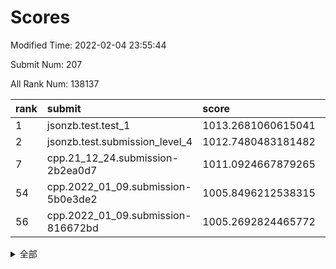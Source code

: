 # Scores

Modified Time: 2022-02-04 23:55:44

Submit Num: 207

All Rank Num: 138137

| rank |               submit               |       score        |       sigma        | pk_num |
| :--- | :--------------------------------- | :----------------- | :----------------- | :----- |
| 1    | jsonzb.test.test_1                 | 1013.2681060615041 | 0.781324611064737  | 2675   |
| 2    | jsonzb.test.submission_level_4     | 1012.7480483181482 | 0.7869387875158246 | 2673   |
| 7    | cpp.21_12_24.submission-2b2ea0d7   | 1011.0924667879265 | 0.7602947790338636 | 2671   |
| 54   | cpp.2022_01_09.submission-5b0e3de2 | 1005.8496212538315 | 0.7124689038659269 | 2669   |
| 56   | cpp.2022_01_09.submission-816672bd | 1005.2692824465772 | 0.7172120519006222 | 2670   |


<details>
<summary>全部</summary>

| rank |                 submit                 |       score        |       sigma        | pk_num |
| :--- | :------------------------------------- | :----------------- | :----------------- | :----- |
| 1    | jsonzb.test.test_1                     | 1013.2681060615041 | 0.781324611064737  | 2675   |
| 2    | jsonzb.test.submission_level_4         | 1012.7480483181482 | 0.7869387875158246 | 2673   |
| 3    | gobigger.level_3.submission_level_3_45 | 1011.573346428739  | 0.7775270261431583 | 2671   |
| 4    | gobigger.level_3.submission_level_3_21 | 1011.4466343863674 | 0.7753674125695814 | 2666   |
| 5    | gobigger.level_3.submission_level_3_16 | 1011.3912264617962 | 0.7913699817202527 | 2669   |
| 6    | gobigger.level_3.submission_level_3_3  | 1011.1519131240061 | 0.7651017456660152 | 2668   |
| 7    | cpp.21_12_24.submission-2b2ea0d7       | 1011.0924667879265 | 0.7602947790338636 | 2671   |
| 8    | gobigger.level_3.submission_level_3_20 | 1010.917231991849  | 0.7669103086478039 | 2670   |
| 9    | gobigger.level_3.submission_level_3_25 | 1010.7023419970884 | 0.7727890084647977 | 2671   |
| 10   | gobigger.level_3.submission_level_3_8  | 1010.6740052186345 | 0.7733121259688525 | 2673   |
| 11   | gobigger.level_3.submission_level_3_2  | 1010.6161494863609 | 0.770777496627864  | 2668   |
| 12   | gobigger.level_3.submission_level_3_40 | 1010.580170998129  | 0.759621449164413  | 2668   |
| 13   | gobigger.level_3.submission_level_3_43 | 1010.5778591218716 | 0.7514158050797176 | 2671   |
| 14   | gobigger.level_3.submission_level_3_38 | 1010.5527014670278 | 0.7358873302273163 | 2667   |
| 15   | gobigger.level_3.submission_level_3_34 | 1010.4801775603588 | 0.7434443649735815 | 2670   |
| 16   | gobigger.level_3.submission_level_3_10 | 1010.4552056113965 | 0.761992228065811  | 2666   |
| 17   | gobigger.level_3.submission_level_3_41 | 1010.4150973351565 | 0.7615982172475174 | 2673   |
| 18   | gobigger.level_3.submission_level_3_46 | 1010.390893788045  | 0.7878699229839135 | 2666   |
| 19   | gobigger.level_3.submission_level_3_1  | 1010.3825243620414 | 0.7747560874059386 | 2666   |
| 20   | gobigger.level_3.submission_level_3_0  | 1010.3606223292255 | 0.7799336282250243 | 2671   |
| 21   | gobigger.level_3.submission_level_3_14 | 1010.2471424646081 | 0.7820206963053979 | 2671   |
| 22   | gobigger.level_3.submission_level_3_48 | 1010.0871117065585 | 0.7504258821172798 | 2668   |
| 23   | gobigger.level_3.submission_level_3_17 | 1010.0091891625749 | 0.7394314464837715 | 2673   |
| 24   | gobigger.level_3.submission_level_3_23 | 1009.9923854313377 | 0.7549352836491694 | 2670   |
| 25   | gobigger.level_3.submission_level_3_12 | 1009.965983983147  | 0.7579227587094054 | 2667   |
| 26   | gobigger.level_3.submission_level_3_26 | 1009.9591691554249 | 0.7475392356397343 | 2668   |
| 27   | gobigger.level_3.submission_level_3_4  | 1009.9429698847661 | 0.7770533370816795 | 2667   |
| 28   | gobigger.level_3.submission_level_3_35 | 1009.8830035253175 | 0.7419567495221873 | 2668   |
| 29   | gobigger.level_3.submission_level_3_5  | 1009.8645776856554 | 0.7594160840597239 | 2672   |
| 30   | gobigger.level_3.submission_level_3_31 | 1009.8396282100839 | 0.7845308645767163 | 2674   |
| 31   | gobigger.level_3.submission_level_3_13 | 1009.8143288926402 | 0.7829265409234667 | 2669   |
| 32   | gobigger.level_3.submission_level_3_47 | 1009.71621304106   | 0.7470692503991382 | 2674   |
| 33   | gobigger.level_3.submission_level_3_18 | 1009.6514618280352 | 0.7572574690827586 | 2667   |
| 34   | gobigger.level_3.submission_level_3_39 | 1009.6094576981615 | 0.7649079688570655 | 2669   |
| 35   | gobigger.level_3.submission_level_3_27 | 1009.5462589278745 | 0.7399417687323404 | 2669   |
| 36   | gobigger.level_3.submission_level_3_49 | 1009.5422951627002 | 0.7424694043835235 | 2666   |
| 37   | gobigger.level_3.submission_level_3_11 | 1009.5207160392129 | 0.7625908941210049 | 2668   |
| 38   | gobigger.level_3.submission_level_3_42 | 1009.474511381252  | 0.755419680172201  | 2670   |
| 39   | gobigger.level_3.submission_level_3_9  | 1009.4080041756405 | 0.7687251043618238 | 2671   |
| 40   | gobigger.level_3.submission_level_3_19 | 1009.3975711033868 | 0.7549400990390858 | 2665   |
| 41   | gobigger.level_3.submission_level_3_32 | 1009.37910914407   | 0.7607185158123809 | 2668   |
| 42   | gobigger.level_3.submission_level_3_37 | 1009.3002952046363 | 0.7545147114069375 | 2668   |
| 43   | gobigger.level_3.submission_level_3_6  | 1009.2698161539718 | 0.7552156124153915 | 2669   |
| 44   | gobigger.level_3.submission_level_3_44 | 1009.2494230591764 | 0.7403463588711572 | 2671   |
| 45   | gobigger.level_3.submission_level_3_30 | 1009.220460040536  | 0.7447627487406134 | 2669   |
| 46   | gobigger.level_3.submission_level_3_36 | 1008.9822181360421 | 0.749064470642262  | 2671   |
| 47   | gobigger.level_3.submission_level_3_24 | 1008.8668224310854 | 0.7481859528122865 | 2674   |
| 48   | gobigger.level_3.submission_level_3_29 | 1008.7485534774353 | 0.7553490646381474 | 2668   |
| 49   | gobigger.level_3.submission_level_3_15 | 1008.7334597666601 | 0.756194662245094  | 2670   |
| 50   | gobigger.level_3.submission_level_3_22 | 1008.6958503632677 | 0.7492727150069397 | 2668   |
| 51   | gobigger.level_3.submission_level_3_28 | 1008.4306644704161 | 0.7547417713346212 | 2667   |
| 52   | gobigger.level_3.submission_level_3_7  | 1008.4303248285431 | 0.7689618266273492 | 2670   |
| 53   | gobigger.level_3.submission_level_3_33 | 1007.9894512272218 | 0.7469498501092822 | 2671   |
| 54   | cpp.2022_01_09.submission-5b0e3de2     | 1005.8496212538315 | 0.7124689038659269 | 2669   |
| 55   | gobigger.level_1.submission_level_1_12 | 1005.7497453704931 | 0.7252249751003658 | 2661   |
| 56   | cpp.2022_01_09.submission-816672bd     | 1005.2692824465772 | 0.7172120519006222 | 2670   |
| 57   | gobigger.level_1.submission_level_1_16 | 1004.6659927875537 | 0.7113690496722923 | 2673   |
| 58   | gobigger.level_1.submission_level_1_15 | 1004.3893792909961 | 0.7323149241828383 | 2670   |
| 59   | gobigger.level_1.submission_level_1_32 | 1004.3486159242821 | 0.7211807485362384 | 2668   |
| 60   | gobigger.level_1.submission_level_1_13 | 1004.3088105181016 | 0.7105976576445522 | 2670   |
| 61   | gobigger.level_1.submission_level_1_36 | 1004.3033522664489 | 0.7109926081512332 | 2676   |
| 62   | gobigger.level_1.submission_level_1_49 | 1004.2951721839778 | 0.7203406070908515 | 2667   |
| 63   | gobigger.level_1.submission_level_1_43 | 1004.0823267869315 | 0.7166853234712096 | 2666   |
| 64   | gobigger.level_1.submission_level_1_47 | 1003.9811369612099 | 0.7131175752498518 | 2670   |
| 65   | gobigger.level_1.submission_level_1_6  | 1003.9137704838279 | 0.7246519818345049 | 2667   |
| 66   | gobigger.level_1.submission_level_1_45 | 1003.8638879907329 | 0.7153848230146405 | 2665   |
| 67   | gobigger.level_1.submission_level_1_4  | 1003.6442266043391 | 0.717133655091161  | 2675   |
| 68   | gobigger.level_1.submission_level_1_48 | 1003.6167460195186 | 0.7309831669716822 | 2666   |
| 69   | gobigger.level_1.submission_level_1_20 | 1003.6015123558625 | 0.711152242667154  | 2673   |
| 70   | gobigger.level_1.submission_level_1_5  | 1003.5871292690803 | 0.7226444174211819 | 2673   |
| 71   | gobigger.level_1.submission_level_1_8  | 1003.5763470308359 | 0.7115056942191669 | 2673   |
| 72   | gobigger.level_1.submission_level_1_2  | 1003.5418646995516 | 0.6997865202529984 | 2668   |
| 73   | gobigger.level_1.submission_level_1_26 | 1003.5115176553766 | 0.7205160755452522 | 2667   |
| 74   | gobigger.level_1.submission_level_1_24 | 1003.4531955284307 | 0.7237107580264734 | 2666   |
| 75   | gobigger.level_1.submission_level_1_34 | 1003.4441890191091 | 0.7115668776180939 | 2673   |
| 76   | gobigger.level_1.submission_level_1_31 | 1003.4371624490708 | 0.7234344818628414 | 2668   |
| 77   | gobigger.level_1.submission_level_1_23 | 1003.3613490871688 | 0.7227453404086486 | 2674   |
| 78   | gobigger.level_1.submission_level_1_35 | 1003.3102453709549 | 0.7085404800001277 | 2664   |
| 79   | gobigger.level_1.submission_level_1_9  | 1003.269645062434  | 0.7110422750604927 | 2672   |
| 80   | gobigger.level_1.submission_level_1_25 | 1003.2524316984953 | 0.7046255646057393 | 2669   |
| 81   | gobigger.level_1.submission_level_1_14 | 1003.21875526025   | 0.7203023591505393 | 2670   |
| 82   | gobigger.level_1.submission_level_1_10 | 1003.1689687277909 | 0.7116836663998983 | 2671   |
| 83   | gobigger.level_1.submission_level_1_37 | 1003.1538418055218 | 0.7273216434038282 | 2670   |
| 84   | gobigger.level_1.submission_level_1_18 | 1003.1157711825401 | 0.7080788366363007 | 2669   |
| 85   | gobigger.level_1.submission_level_1_40 | 1003.0877434447498 | 0.7144119002505833 | 2671   |
| 86   | gobigger.level_1.submission_level_1_42 | 1003.0609878721428 | 0.7206101080254698 | 2668   |
| 87   | gobigger.level_1.submission_level_1_27 | 1002.9310983262623 | 0.7052356845972754 | 2672   |
| 88   | gobigger.level_1.submission_level_1_46 | 1002.9245801027099 | 0.7088948312792557 | 2668   |
| 89   | gobigger.level_1.submission_level_1_11 | 1002.8338753210842 | 0.7233782925485461 | 2669   |
| 90   | gobigger.level_1.submission_level_1_41 | 1002.7829759501437 | 0.7085916514062873 | 2671   |
| 91   | gobigger.level_1.submission_level_1_28 | 1002.7359966313538 | 0.7137858587734581 | 2669   |
| 92   | gobigger.level_1.submission_level_1_1  | 1002.7059260274075 | 0.7112321547467466 | 2669   |
| 93   | gobigger.level_1.submission_level_1_38 | 1002.6705870755349 | 0.7276533057032708 | 2665   |
| 94   | gobigger.level_1.submission_level_1_39 | 1002.6208336660721 | 0.698234290953838  | 2670   |
| 95   | gobigger.level_1.submission_level_1_44 | 1002.6058191133675 | 0.708482215724496  | 2668   |
| 96   | gobigger.level_1.submission_level_1_21 | 1002.5824465988371 | 0.7105920703892222 | 2669   |
| 97   | gobigger.level_1.submission_level_1_19 | 1002.5557848944029 | 0.7122617076847114 | 2673   |
| 98   | gobigger.level_1.submission_level_1_33 | 1002.5406068008322 | 0.7245469123212953 | 2666   |
| 99   | gobigger.level_1.submission_level_1_0  | 1002.4907683691807 | 0.7112243627863164 | 2665   |
| 100  | gobigger.level_1.submission_level_1_17 | 1002.44587049083   | 0.7070248142209579 | 2669   |
| 101  | gobigger.level_1.submission_level_1_30 | 1002.2589432382359 | 0.7112871683554627 | 2665   |
| 102  | gobigger.level_1.submission_level_1_7  | 1002.0298409301392 | 0.7228830911728292 | 2663   |
| 103  | gobigger.level_1.submission_level_1_29 | 1002.0284715355406 | 0.7132712103040368 | 2670   |
| 104  | gobigger.level_1.submission_level_1_22 | 1001.9748167804764 | 0.708198040936465  | 2671   |
| 105  | gobigger.level_1.submission_level_1_3  | 1001.8873715246152 | 0.7135141696948153 | 2662   |
| 106  | gobigger.random.submission_random_44   | 997.3238742925064  | 0.7066694206625931 | 2670   |
| 107  | gobigger.random.submission_random_35   | 997.1010653849648  | 0.7006273630321453 | 2674   |
| 108  | gobigger.random.submission_random_37   | 996.9721164295182  | 0.7065652718247926 | 2670   |
| 109  | gobigger.random.submission_random_3    | 996.9684841600466  | 0.7140399488030712 | 2665   |
| 110  | gobigger.random.submission_random_1    | 996.7185520454268  | 0.714083309881585  | 2675   |
| 111  | gobigger.random.submission_random_24   | 996.6828348033528  | 0.7207946353018689 | 2672   |
| 112  | gobigger.random.submission_random_31   | 996.5235549745469  | 0.7062509054666849 | 2670   |
| 113  | gobigger.random.submission_random_4    | 996.5100891023203  | 0.6962185045908605 | 2674   |
| 114  | gobigger.random.submission_random_36   | 996.412718745142   | 0.715432667216139  | 2667   |
| 115  | gobigger.random.submission_random_21   | 996.3383982265976  | 0.7203420402973726 | 2672   |
| 116  | gobigger.random.submission_random_45   | 996.3065970089325  | 0.6996605459161342 | 2669   |
| 117  | gobigger.random.submission_random_28   | 996.2807412677636  | 0.7274413158779192 | 2672   |
| 118  | gobigger.random.submission_random_48   | 996.2789184825722  | 0.7077275476917426 | 2667   |
| 119  | gobigger.random.submission_random_46   | 996.2334985427966  | 0.6987798584194544 | 2669   |
| 120  | gobigger.random.submission_random_47   | 996.2200940392314  | 0.7078391347705032 | 2668   |
| 121  | gobigger.random.submission_random_29   | 996.1563830613852  | 0.7024345179412509 | 2668   |
| 122  | gobigger.random.submission_random_20   | 996.1167523210014  | 0.7179587977896458 | 2670   |
| 123  | gobigger.random.submission_random_40   | 996.1033084376866  | 0.7194637712859113 | 2672   |
| 124  | gobigger.random.submission_random_23   | 996.102628656382   | 0.7199044330314845 | 2669   |
| 125  | gobigger.random.submission_random_14   | 996.09085886285    | 0.7214542215169754 | 2670   |
| 126  | gobigger.random.submission_random_9    | 996.0393732208883  | 0.7098316542088403 | 2671   |
| 127  | gobigger.random.submission_random_13   | 996.0191496121477  | 0.6926218709371513 | 2672   |
| 128  | gobigger.random.submission_random_2    | 995.9963795471893  | 0.7065103910681358 | 2669   |
| 129  | gobigger.random.submission_random_38   | 995.8877309351278  | 0.7167502156187797 | 2667   |
| 130  | gobigger.random.submission_random_11   | 995.8211383805798  | 0.716474424700664  | 2672   |
| 131  | gobigger.random.submission_random_22   | 995.8164400702312  | 0.7077267527690732 | 2669   |
| 132  | gobigger.random.submission_random_5    | 995.789538866482   | 0.7106761005293539 | 2668   |
| 133  | gobigger.random.submission_random_25   | 995.7891495514043  | 0.7106917647048684 | 2665   |
| 134  | gobigger.random.submission_random_30   | 995.7461355530087  | 0.6955036979018159 | 2670   |
| 135  | gobigger.random.submission_random_41   | 995.7113953101701  | 0.7185182035702347 | 2668   |
| 136  | gobigger.random.submission_random_10   | 995.6746806170805  | 0.7070259241257298 | 2673   |
| 137  | gobigger.random.submission_random_43   | 995.6689289645815  | 0.7087836762776514 | 2672   |
| 138  | gobigger.random.submission_random_49   | 995.6422989330451  | 0.7069631968939756 | 2671   |
| 139  | gobigger.random.submission_random_19   | 995.4878985024585  | 0.708737062125781  | 2665   |
| 140  | gobigger.random.submission_random_15   | 995.4831877720434  | 0.7173606295415318 | 2664   |
| 141  | gobigger.random.submission_random_7    | 995.478709941786   | 0.7202174990319179 | 2666   |
| 142  | gobigger.random.submission_random_8    | 995.4738735266714  | 0.7192718426977605 | 2665   |
| 143  | gobigger.random.submission_random_6    | 995.4517984950689  | 0.7362394261392935 | 2667   |
| 144  | gobigger.random.submission_random_33   | 995.3928477939711  | 0.7126768176403181 | 2670   |
| 145  | gobigger.random.submission_random_16   | 995.3906384968664  | 0.7319945234777444 | 2667   |
| 146  | gobigger.random.submission_random_32   | 995.2665943989816  | 0.7179017747214205 | 2669   |
| 147  | gobigger.random.submission_random_0    | 995.2433558526167  | 0.7134357550733254 | 2673   |
| 148  | gobigger.random.submission_random_27   | 995.2245926207625  | 0.7214309804815945 | 2673   |
| 149  | gobigger.random.submission_random_12   | 995.0702982525594  | 0.7197587439184324 | 2666   |
| 150  | gobigger.random.submission_random_17   | 995.0225237151159  | 0.7028055227435689 | 2666   |
| 151  | gobigger.random.submission_random_42   | 994.5959753054933  | 0.7341437143236275 | 2670   |
| 152  | gobigger.random.submission_random_18   | 994.4670695293374  | 0.7319037821953074 | 2664   |
| 153  | gobigger.random.submission_random_26   | 994.4380278915555  | 0.7278071887256334 | 2670   |
| 154  | gobigger.random.submission_random_34   | 994.2931026989646  | 0.7209448872719445 | 2669   |
| 155  | gobigger.level_2.submission_level_2_31 | 994.1880070563171  | 0.7403955725272036 | 2673   |
| 156  | gobigger.random.submission_random_39   | 994.1687373497172  | 0.7172985948070238 | 2670   |
| 157  | gobigger.level_2.submission_level_2_14 | 994.0229999894582  | 0.752232641252101  | 2669   |
| 158  | gobigger.level_2.submission_level_2_37 | 993.7986434620544  | 0.7350478891097423 | 2670   |
| 159  | gobigger.level_2.submission_level_2_8  | 993.7361544591245  | 0.739954824369963  | 2661   |
| 160  | gobigger.level_2.submission_level_2_40 | 993.6305606479121  | 0.7330783255875616 | 2670   |
| 161  | gobigger.level_2.submission_level_2_39 | 993.5428154774603  | 0.7250482348205584 | 2666   |
| 162  | gobigger.level_2.submission_level_2_36 | 993.2819296426093  | 0.7345647997675343 | 2672   |
| 163  | gobigger.level_2.submission_level_2_15 | 993.2039920154664  | 0.7508083398128363 | 2670   |
| 164  | gobigger.level_2.submission_level_2_3  | 993.1697195912308  | 0.7528930490672322 | 2673   |
| 165  | gobigger.level_2.submission_level_2_12 | 993.1527197909892  | 0.7241476557399088 | 2674   |
| 166  | gobigger.level_2.submission_level_2_2  | 993.0884624143572  | 0.7278090940244573 | 2672   |
| 167  | gobigger.level_2.submission_level_2_6  | 992.9430555223905  | 0.728753781505073  | 2672   |
| 168  | gobigger.level_2.submission_level_2_47 | 992.9395192888227  | 0.7256490020513057 | 2670   |
| 169  | gobigger.level_2.submission_level_2_13 | 992.7886564687572  | 0.7441676868079985 | 2666   |
| 170  | gobigger.level_2.submission_level_2_44 | 992.7137543923595  | 0.7404490341335926 | 2672   |
| 171  | gobigger.level_2.submission_level_2_46 | 992.7126898582577  | 0.7424466153107979 | 2671   |
| 172  | gobigger.level_2.submission_level_2_9  | 992.6087119525203  | 0.7333415848874081 | 2672   |
| 173  | gobigger.level_2.submission_level_2_23 | 992.6030006769142  | 0.7381675341281617 | 2673   |
| 174  | gobigger.level_2.submission_level_2_19 | 992.596590341773   | 0.7476618977108613 | 2668   |
| 175  | gobigger.level_2.submission_level_2_27 | 992.5950693342351  | 0.7324477045104592 | 2667   |
| 176  | gobigger.level_2.submission_level_2_42 | 992.5084379320529  | 0.7604464757052545 | 2671   |
| 177  | gobigger.level_2.submission_level_2_32 | 992.3595670279269  | 0.7543241599493818 | 2670   |
| 178  | gobigger.level_2.submission_level_2_38 | 992.3187733389562  | 0.7501457632313902 | 2671   |
| 179  | gobigger.level_2.submission_level_2_7  | 992.3073070686854  | 0.7404652124665223 | 2664   |
| 180  | gobigger.level_2.submission_level_2_34 | 992.2974375530868  | 0.7440831159847353 | 2668   |
| 181  | gobigger.level_2.submission_level_2_20 | 992.046136199292   | 0.7589354600430648 | 2668   |
| 182  | gobigger.level_2.submission_level_2_0  | 991.9688779160844  | 0.7648863494971416 | 2670   |
| 183  | gobigger.level_2.submission_level_2_25 | 991.8487581769324  | 0.7591349715244861 | 2672   |
| 184  | gobigger.level_2.submission_level_2_17 | 991.8271378210287  | 0.7305061653006074 | 2667   |
| 185  | gobigger.level_2.submission_level_2_24 | 991.7695262006106  | 0.7428100278785886 | 2671   |
| 186  | gobigger.level_2.submission_level_2_4  | 991.741354426265   | 0.7483066945784342 | 2674   |
| 187  | gobigger.level_2.submission_level_2_30 | 991.7025712194711  | 0.7519330887347281 | 2671   |
| 188  | gobigger.level_2.submission_level_2_18 | 991.6659016315757  | 0.7413066223588619 | 2669   |
| 189  | gobigger.level_2.submission_level_2_26 | 991.6484984727391  | 0.7480129953440455 | 2670   |
| 190  | gobigger.level_2.submission_level_2_48 | 991.6474318422144  | 0.745452745725397  | 2667   |
| 191  | gobigger.level_2.submission_level_2_49 | 991.610790207653   | 0.7589661912520986 | 2666   |
| 192  | gobigger.level_2.submission_level_2_22 | 991.5003563793067  | 0.7446368250346239 | 2667   |
| 193  | gobigger.level_2.submission_level_2_43 | 991.491041983066   | 0.7574619133536551 | 2669   |
| 194  | gobigger.level_2.submission_level_2_1  | 991.4705012034631  | 0.775573220228662  | 2675   |
| 195  | gobigger.level_2.submission_level_2_33 | 991.4537169608919  | 0.7561520292085865 | 2669   |
| 196  | gobigger.level_2.submission_level_2_28 | 991.4154686167875  | 0.7534655933610646 | 2669   |
| 197  | gobigger.level_2.submission_level_2_21 | 991.155742552739   | 0.7493989758914286 | 2672   |
| 198  | gobigger.level_2.submission_level_2_35 | 991.1133425698258  | 0.7700024872847395 | 2667   |
| 199  | gobigger.level_2.submission_level_2_5  | 990.9842955557918  | 0.7596168217201368 | 2667   |
| 200  | gobigger.level_2.submission_level_2_10 | 990.9760685809089  | 0.7497372960159502 | 2665   |
| 201  | gobigger.level_2.submission_level_2_16 | 990.9638049764741  | 0.7541908189390937 | 2670   |
| 202  | gobigger.level_2.submission_level_2_45 | 990.9268944134983  | 0.7758472370540291 | 2670   |
| 203  | gobigger.level_2.submission_level_2_29 | 990.7001253703487  | 0.7636192063663648 | 2668   |
| 204  | gobigger.level_2.submission_level_2_41 | 990.6949094244915  | 0.7603939352803724 | 2667   |
| 205  | gobigger.level_2.submission_level_2_11 | 990.2320799709843  | 0.7782245181988631 | 2670   |
| 206  | gobigger.none.submission_none_0        | 977.1208554556102  | 1.4384018229961975 | 2671   |
| 207  | gobigger.none.submission_none_1        | 976.4518576817934  | 1.493604807896494  | 2672   |

</details>